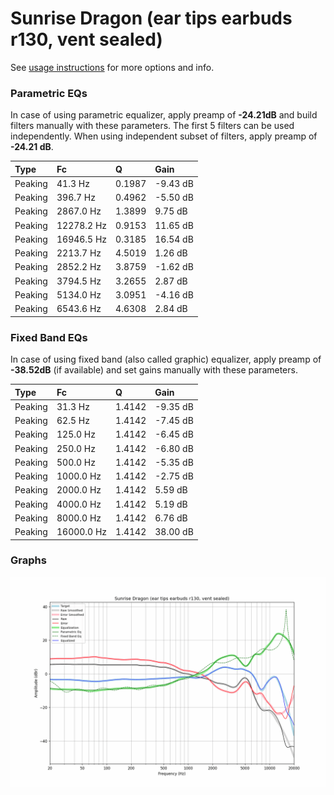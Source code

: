 # Sunrise Dragon (ear tips earbuds r130, vent sealed)
See [usage instructions](https://github.com/jaakkopasanen/AutoEq#usage) for more options and info.

### Parametric EQs
In case of using parametric equalizer, apply preamp of **-24.21dB** and build filters manually
with these parameters. The first 5 filters can be used independently.
When using independent subset of filters, apply preamp of **-24.21 dB**.

| Type    | Fc         |      Q | Gain     |
|:--------|:-----------|:-------|:---------|
| Peaking | 41.3 Hz    | 0.1987 | -9.43 dB |
| Peaking | 396.7 Hz   | 0.4962 | -5.50 dB |
| Peaking | 2867.0 Hz  | 1.3899 | 9.75 dB  |
| Peaking | 12278.2 Hz | 0.9153 | 11.65 dB |
| Peaking | 16946.5 Hz | 0.3185 | 16.54 dB |
| Peaking | 2213.7 Hz  | 4.5019 | 1.26 dB  |
| Peaking | 2852.2 Hz  | 3.8759 | -1.62 dB |
| Peaking | 3794.5 Hz  | 3.2655 | 2.87 dB  |
| Peaking | 5134.0 Hz  | 3.0951 | -4.16 dB |
| Peaking | 6543.6 Hz  | 4.6308 | 2.84 dB  |

### Fixed Band EQs
In case of using fixed band (also called graphic) equalizer, apply preamp of **-38.52dB**
(if available) and set gains manually with these parameters.

| Type    | Fc         |      Q | Gain     |
|:--------|:-----------|:-------|:---------|
| Peaking | 31.3 Hz    | 1.4142 | -9.35 dB |
| Peaking | 62.5 Hz    | 1.4142 | -7.45 dB |
| Peaking | 125.0 Hz   | 1.4142 | -6.45 dB |
| Peaking | 250.0 Hz   | 1.4142 | -6.80 dB |
| Peaking | 500.0 Hz   | 1.4142 | -5.35 dB |
| Peaking | 1000.0 Hz  | 1.4142 | -2.75 dB |
| Peaking | 2000.0 Hz  | 1.4142 | 5.59 dB  |
| Peaking | 4000.0 Hz  | 1.4142 | 5.19 dB  |
| Peaking | 8000.0 Hz  | 1.4142 | 6.76 dB  |
| Peaking | 16000.0 Hz | 1.4142 | 38.00 dB |

### Graphs
![](./Sunrise%20Dragon%20(ear%20tips%20earbuds%20r130,%20vent%20sealed).png)